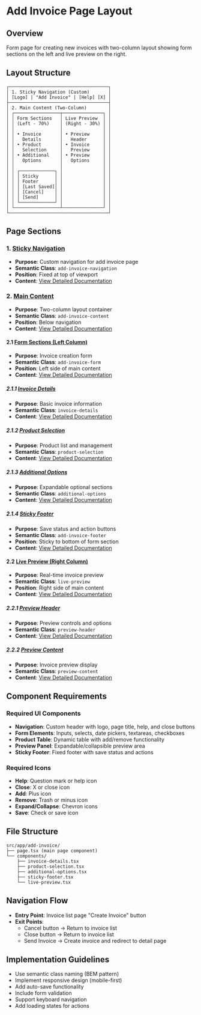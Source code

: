 # Add Invoice Page Layout

## Overview
Form page for creating new invoices with two-column layout showing form sections on the left and live preview on the right.

## Layout Structure
```
┌─────────────────────────────────────┐
│ 1. Sticky Navigation (Custom)       │
│ [Logo] | "Add Invoice" | [Help] [X] │
├─────────────────────────────────────┤
│ 2. Main Content (Two-Column)        │
│ ┌─────────────────┬───────────────┐ │
│ │ Form Sections   │ Live Preview  │ │
│ │ (Left - 70%)    │ (Right - 30%) │ │
│ │                 │               │ │
│ │ • Invoice       │ • Preview     │ │
│ │   Details       │   Header      │ │
│ │ • Product       │ • Invoice     │ │
│ │   Selection     │   Preview     │ │
│ │ • Additional    │ • Preview     │ │
│ │   Options       │   Options     │ │
│ │                 │               │ │
│ │ ┌─────────────┐ │               │ │
│ │ │ Sticky      │ │               │ │
│ │ │ Footer      │ │               │ │
│ │ │ [Last Saved]│ │               │ │
│ │ │ [Cancel]    │ │               │ │
│ │ │ [Send]      │ │               │ │
│ │ └─────────────┘ │               │ │
│ └─────────────────┴───────────────┘ │
└─────────────────────────────────────┘
```

## Page Sections

### 1. [Sticky Navigation](./sections/sticky-navigation.md)
- **Purpose**: Custom navigation for add invoice page
- **Semantic Class**: `add-invoice-navigation`
- **Position**: Fixed at top of viewport
- **Content**: [View Detailed Documentation](./sections/sticky-navigation.md)

### 2. [Main Content](./sections/main-content.md)
- **Purpose**: Two-column layout container
- **Semantic Class**: `add-invoice-content`
- **Position**: Below navigation
- **Content**: [View Detailed Documentation](./sections/main-content.md)

#### 2.1 [Form Sections (Left Column)](./sections/form-sections/)
- **Purpose**: Invoice creation form
- **Semantic Class**: `add-invoice-form`
- **Position**: Left side of main content
- **Content**: [View Detailed Documentation](./sections/form-sections/)

##### 2.1.1 [Invoice Details](./sections/form-sections/invoice-details.md)
- **Purpose**: Basic invoice information
- **Semantic Class**: `invoice-details`
- **Content**: [View Detailed Documentation](./sections/form-sections/invoice-details.md)

##### 2.1.2 [Product Selection](./sections/form-sections/product-selection.md)
- **Purpose**: Product list and management
- **Semantic Class**: `product-selection`
- **Content**: [View Detailed Documentation](./sections/form-sections/product-selection.md)

##### 2.1.3 [Additional Options](./sections/form-sections/additional-options.md)
- **Purpose**: Expandable optional sections
- **Semantic Class**: `additional-options`
- **Content**: [View Detailed Documentation](./sections/form-sections/additional-options.md)

##### 2.1.4 [Sticky Footer](./sections/form-sections/sticky-footer.md)
- **Purpose**: Save status and action buttons
- **Semantic Class**: `add-invoice-footer`
- **Position**: Sticky to bottom of form section
- **Content**: [View Detailed Documentation](./sections/form-sections/sticky-footer.md)

#### 2.2 [Live Preview (Right Column)](./sections/live-preview/)
- **Purpose**: Real-time invoice preview
- **Semantic Class**: `live-preview`
- **Position**: Right side of main content
- **Content**: [View Detailed Documentation](./sections/live-preview/)

##### 2.2.1 [Preview Header](./sections/live-preview/preview-header.md)
- **Purpose**: Preview controls and options
- **Semantic Class**: `preview-header`
- **Content**: [View Detailed Documentation](./sections/live-preview/preview-header.md)

##### 2.2.2 [Preview Content](./sections/live-preview/preview-content.md)
- **Purpose**: Invoice preview display
- **Semantic Class**: `preview-content`
- **Content**: [View Detailed Documentation](./sections/live-preview/preview-content.md)

## Component Requirements

### Required UI Components
- **Navigation**: Custom header with logo, page title, help, and close buttons
- **Form Elements**: Inputs, selects, date pickers, textareas, checkboxes
- **Product Table**: Dynamic table with add/remove functionality
- **Preview Panel**: Expandable/collapsible preview area
- **Sticky Footer**: Fixed footer with save status and actions

### Required Icons
- **Help**: Question mark or help icon
- **Close**: X or close icon
- **Add**: Plus icon
- **Remove**: Trash or minus icon
- **Expand/Collapse**: Chevron icons
- **Save**: Check or save icon

## File Structure
```
src/app/add-invoice/
├── page.tsx (main page component)
└── components/
    ├── invoice-details.tsx
    ├── product-selection.tsx
    ├── additional-options.tsx
    ├── sticky-footer.tsx
    └── live-preview.tsx
```

## Navigation Flow
- **Entry Point**: Invoice list page "Create Invoice" button
- **Exit Points**: 
  - Cancel button → Return to invoice list
  - Close button → Return to invoice list
  - Send Invoice → Create invoice and redirect to detail page

## Implementation Guidelines
- Use semantic class naming (BEM pattern)
- Implement responsive design (mobile-first)
- Add auto-save functionality
- Include form validation
- Support keyboard navigation
- Add loading states for actions 